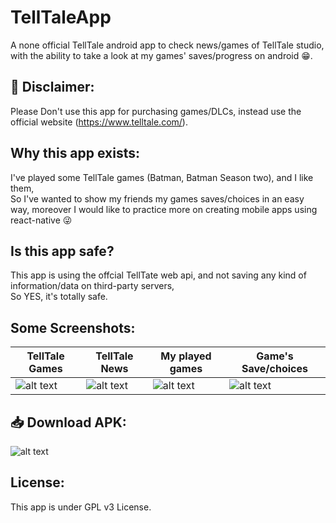 # TellTaleApp
A none official TellTale android app to check news/games of TellTale studio, with the ability to take a look at my games' saves/progress on android 😁.

## 📢 Disclaimer:
Please Don't use this app for purchasing games/DLCs, instead use the official website (https://www.telltale.com/).

## Why this app exists:
I've played some TellTale games (Batman, Batman Season two), and I like them,<br>
So I've wanted to show my friends my games saves/choices in an easy way,
moreover I would like to practice more on creating mobile apps using react-native 😜

## Is this app safe?
This app is using the offcial TellTate web api, and not saving any kind of information/data on third-party servers,<br>
So YES, it's totally safe.

## Some Screenshots:

| TellTale Games | TellTale News | My played games | Game's Save/choices |
| ------------------- | ------------------- | ------------------- | ------------------- |
| ![alt text](https://imgur.com/mncZx3o.png) | ![alt text](https://imgur.com/YX14o4c.png) | ![alt text](https://imgur.com/JtHQyAp.png) | ![alt text](https://imgur.com/Dr7IG6b.png) |

## 📥 Download APK:
![alt text](https://imgur.com/0LypKgB.png)

## License:
This app is under GPL v3 License.
